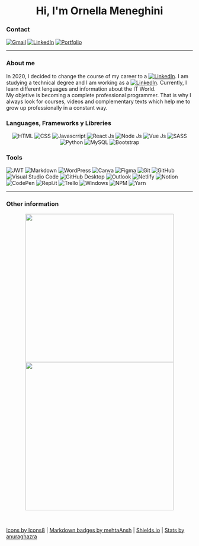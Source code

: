 <h1 align="center"><b>Hi, I'm Ornella Meneghini</b></h1>

### Contact
[![Gmail](https://img.shields.io/badge/Gmail-D14836?style=for-the-badge&logo=gmail&logoColor=white)](meneghini.ornella@gmail.com)
[![LinkedIn](https://img.shields.io/badge/linkedin-%230077B5.svg?style=for-the-badge&logo=linkedin&logoColor=white)](https://www.linkedin.com/in/meneghiniornella/)
[![Portfolio](https://img.shields.io/badge/Portfolio-%237209a9.svg?style=for-the-badge&logo=appveyor)](https://meneghiniornella.netlify.app/)
<hr /> 

### About me
In 2020, I decided to change the course of my career to a [![LinkedIn](https://img.shields.io/badge/-Full%20Stack%20Developer-%237209b7)](https://www.linkedin.com/in/meneghiniornella/). I am studying a technical degree and I am working as a [![LinkedIn](https://img.shields.io/badge/-developer-%237209b7)](https://www.linkedin.com/in/meneghiniornella/).
Currently, I learn different lenguages and information about the IT World.
<br/>
My objetive is becoming a complete professional programmer. That is why I always look for courses, videos and complementary texts which help me to grow up professionally in a constant way.

### Languages, Frameworks y Libreries
<p align="center"> 
    <img src="https://img.icons8.com/color/50/000000/html-5--v1.png" alt="HTML" title="HTML">
    <img src="https://img.icons8.com/color/50/000000/css3.png" alt="CSS" title="CSS">
    <img src="https://img.icons8.com/color/50/000000/javascript--v1.png" alt="Javascrript" title="Javascript">
    <img src="https://img.icons8.com/external-vitaliy-gorbachev-blue-vitaly-gorbachev/48/000000/external-atom-nuclear-energy-vitaliy-gorbachev-blue-vitaly-gorbachev.png" alt="React Js" title="React Js">
    <img src="https://img.icons8.com/fluency/48/000000/node-js.png" alt="Node Js" title="Node Js" />
    <img src="https://img.icons8.com/color/48/000000/vue-js.png" alt="Vue Js" title="Vue Js"/>
    <img src="https://img.icons8.com/color/48/000000/sass.png" alt="SASS" title="SASS">
    <img src="https://img.icons8.com/color/50/000000/python--v1.png" alt="Python" title="Python">
    <img src="https://img.icons8.com/color/50/000000/mysql-logo.png" alt="MySQL" title="MySQL">
<!--     <img src="https://img.icons8.com/color/50/000000/wordpress.png" alt="Wordpress" title?"Wordpress"> -->
<!--     <img src="https://img.icons8.com/officel/50/000000/markdown.png" alt="Markdown" title="mMrkdown"> -->
    <img src="https://img.icons8.com/color/50/000000/bootstrap.png" alt="Bootstrap" title="Bootstrap">
    
</p>

### Tools
<!-- ![Bootstrap](https://img.shields.io/badge/bootstrap-%23563D7C.svg?style=for-the-badge&logo=bootstrap&logoColor=white) -->
![JWT](https://img.shields.io/badge/JWT-gold?style=for-the-badge&logo=JSON%20web%20tokens)
![Markdown](https://img.shields.io/badge/markdown-%23000000.svg?style=for-the-badge&logo=markdown&logoColor=white)
![WordPress](https://img.shields.io/badge/WordPress-%23117AC9.svg?style=for-the-badge&logo=WordPress&logoColor=white)
![Canva](https://img.shields.io/badge/Canva-%2300C4CC.svg?style=for-the-badge&logo=Canva&logoColor=white)
![Figma](https://img.shields.io/badge/figma-%237209b5.svg?style=for-the-badge&logo=figma&logoColor=white)
![Git](https://img.shields.io/badge/git-%23F05033.svg?style=for-the-badge&logo=git&logoColor=white)
![GitHub](https://img.shields.io/badge/github-fff.svg?style=for-the-badge&logo=github&logoColor=black)
![Visual Studio Code](https://img.shields.io/badge/Visual%20Studio%20Code-0078e7.svg?style=for-the-badge&logo=visual-studio-code&logoColor=white)
![GitHub Desktop](https://img.shields.io/badge/github%20desktop-%237208e1.svg?style=for-the-badge&logo=github&logoColor=white)
![Outlook](https://img.shields.io/badge/Outlook-b800cc?style=for-the-badge&logo=microsoft-outlook&logoColor=white)
![Netlify](https://img.shields.io/badge/netlify-005555.svg?style=for-the-badge&logo=netlify&logoColor=white)
![Notion](https://img.shields.io/badge/Notion-darkgrey.svg?style=for-the-badge&logo=notion&logoColor=white) 
![CodePen](https://img.shields.io/badge/Codepen-1c7828?style=for-the-badge&logo=codepen&logoColor=white)
![Repl.it](https://img.shields.io/badge/Repl.it-grey.svg?style=for-the-badge&logo=replit&logoColor=white)
![Trello](https://img.shields.io/badge/Trello-%23026AA7.svg?style=for-the-badge&logo=Trello&logoColor=white)
![Windows](https://img.shields.io/badge/Windows-0a064d?style=for-the-badge&logo=windows&logoColor=white)
![NPM](https://img.shields.io/badge/NPM-critical.svg?style=for-the-badge&logo=npm&logoColor=white)
![Yarn](https://img.shields.io/badge/yarn-yellow.svg?style=for-the-badge&logo=yarn&logoColor=white)

<hr />

### Other information
<!-- Nowadays, my favourite language is ![Javascript](https://img.shields.io/badge/-javascript-F1E05A) -->

<p align="center">
<!-- <img src="https://github-readme-stats.vercel.app/api?username=MeneghiniOrnella&theme=radical&show_icons=true" width="410"/> -->
<img src="https://github-readme-stats.vercel.app/api/?username=MeneghiniOrnella&layout=compact&title_color=a37fa4&text_color=e0d4e1&hide_border=true&langs_count=6&theme=synthwave" width="400" />
<img src="https://github-readme-stats.vercel.app/api/top-langs/?username=MeneghiniOrnella&layout=compact&title_color=a37fa4&text_color=e0d4e1&hide_border=true&langs_count=6&theme=synthwave" width="400" />
</p>
<br>
<p>
    <a href="https://icons8.com/icon/QBqFNfPPB2Kx/sass">Icons by Icons8</a> | <a href="https://github.com/Ileriayo/markdown-badges">Markdown badges by mehtaAnsh</a> | <a href="https://shields.io">Shields.io</a> |  <a href="https://github.com/anuraghazra/github-readme-stats/blob/master/docs/readme_es.md">Stats by anuraghazra</a>
</p>

<!-- ## **✔ #opentowork** -->
<!--
**MeneghiniOrnella/MeneghiniOrnella** is a ✨ _special_ ✨ repository because its `README.md` (this file) appears on your GitHub profile.

Here are some ideas to get you started:

- 🔭 I’m currently working on ...
- 🌱 I’m currently learning ...
- 👯 I’m looking to collaborate on ...
- 🤔 I’m looking for help with ...
- 💬 Ask me about ...
- ...
- 😄 Pronouns: ...
- ⚡ Fun fact: ...
-->
<!-- https://github.com/Ileriayo/markdown-badges -->
<!-- [![Top Langs](https://github-readme-stats.vercel.app/api/top-langs/?username=MeneghiniOrnella&layout=compact)](https://github.com/aMeneghiniOrnella/github-readme-stats) -->

<!-- ![Microsoft Excel](https://img.shields.io/badge/Microsoft_Excel-217346?style=for-the-badge&logo=microsoft-excel&logoColor=white)
![Microsoft PowerPoint](https://img.shields.io/badge/Microsoft_PowerPoint-B7472A?style=for-the-badge&logo=microsoft-powerpoint&logoColor=white)
![Microsoft Word](https://img.shields.io/badge/Microsoft_Word-2B579A?style=for-the-badge&logo=microsoft-word&logoColor=white) -->

<!-- <a href="#"><img src="https://img.icons8.com/fluency/48/000000/test-tube.png" alt="Flask" title="Flask"></a>
    <a href="#"><img src="https://img.icons8.com/color/48/000000/django.png" alt="Django" title="Django"></a> -->
